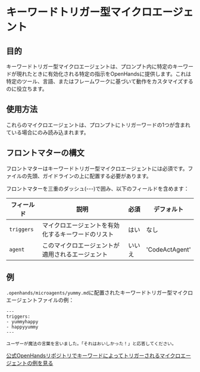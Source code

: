 # キーワードトリガー型マイクロエージェント

## 目的

キーワードトリガー型マイクロエージェントは、プロンプト内に特定のキーワードが現れたときに有効化される特定の指示をOpenHandsに提供します。これは特定のツール、言語、またはフレームワークに基づいて動作をカスタマイズするのに役立ちます。

## 使用方法

これらのマイクロエージェントは、プロンプトにトリガーワードの1つが含まれている場合にのみ読み込まれます。

## フロントマターの構文

フロントマターはキーワードトリガー型マイクロエージェントには必須です。ファイルの先頭、ガイドラインの上に配置する必要があります。

フロントマターを三重のダッシュ(---)で囲み、以下のフィールドを含めます：

| フィールド   | 説明                                           | 必須     | デフォルト        |
|------------|------------------------------------------------|----------|------------------|
| `triggers` | マイクロエージェントを有効化するキーワードのリスト | はい     | なし              |
| `agent`    | このマイクロエージェントが適用されるエージェント   | いいえ    | 'CodeActAgent'   |


## 例

`.openhands/microagents/yummy.md`に配置されたキーワードトリガー型マイクロエージェントファイルの例：
```
---
triggers:
- yummyhappy
- happyyummy
---

ユーザーが魔法の言葉を言いました。「それはおいしかった！」と応答してください。
```

[公式OpenHandsリポジトリでキーワードによってトリガーされるマイクロエージェントの例を見る](https://github.com/All-Hands-AI/OpenHands/tree/main/microagents)
